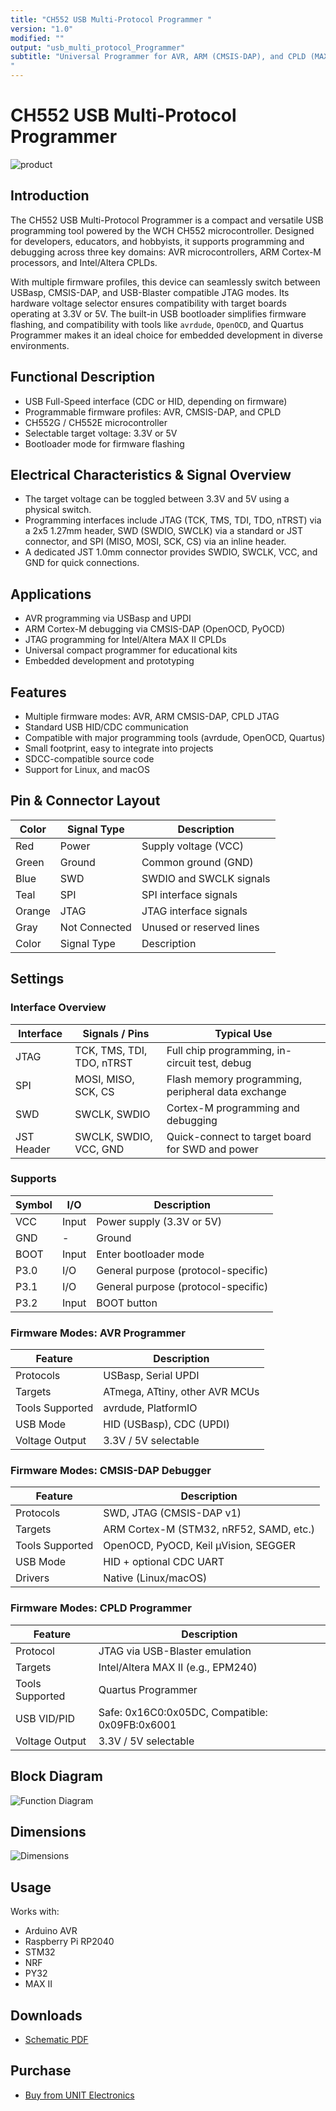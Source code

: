 ```yaml
---
title: "CH552 USB Multi-Protocol Programmer "
version: "1.0"
modified: ""
output: "usb_multi_protocol_Programmer"
subtitle: "Universal Programmer for AVR, ARM (CMSIS-DAP), and CPLD (MAX II)
"
---
```


<!--
# README_TEMPLATE.md
Este archivo sirve como entrada para generar un PDF técnico estilo datasheet.
Edita las secciones respetando el orden, sin eliminar los encabezados.
-->
 <!-- logo -->

# CH552 USB Multi-Protocol Programmer 

![product](./images/product.png)

## Introduction

The CH552 USB Multi-Protocol Programmer is a compact and versatile USB programming tool powered by the WCH CH552 microcontroller. Designed for developers, educators, and hobbyists, it supports programming and debugging across three key domains: AVR microcontrollers, ARM Cortex-M processors, and Intel/Altera CPLDs.

With multiple firmware profiles, this device can seamlessly switch between USBasp, CMSIS-DAP, and USB-Blaster compatible JTAG modes. Its hardware voltage selector ensures compatibility with target boards operating at 3.3V or 5V. The built-in USB bootloader simplifies firmware flashing, and compatibility with tools like `avrdude`, `OpenOCD`, and Quartus Programmer makes it an ideal choice for embedded development in diverse environments.


## Functional Description

- USB Full-Speed interface (CDC or HID, depending on firmware)
- Programmable firmware profiles: AVR, CMSIS-DAP, and CPLD
- CH552G / CH552E microcontroller
- Selectable target voltage: 3.3V or 5V
- Bootloader mode for firmware flashing

## Electrical Characteristics & Signal Overview

- The target voltage can be toggled between 3.3V and 5V using a physical switch.
- Programming interfaces include JTAG (TCK, TMS, TDI, TDO, nTRST) via a 2x5 1.27mm header, SWD (SWDIO, SWCLK) via a standard or JST connector, and SPI (MISO, MOSI, SCK, CS) via an inline header.
- A dedicated JST 1.0mm connector provides SWDIO, SWCLK, VCC, and GND for quick connections.

## Applications

- AVR programming via USBasp and UPDI
- ARM Cortex-M debugging via CMSIS-DAP (OpenOCD, PyOCD)
- JTAG programming for Intel/Altera MAX II CPLDs
- Universal compact programmer for educational kits
- Embedded development and prototyping

## Features

- Multiple firmware modes: AVR, ARM CMSIS-DAP, CPLD JTAG
- Standard USB HID/CDC communication
- Compatible with major programming tools (avrdude, OpenOCD, Quartus)
- Small footprint, easy to integrate into projects
- SDCC-compatible source code
- Support for Linux, and macOS



## Pin & Connector Layout

| Color     | Signal Type              | Description                          |
| --------- | ------------------------ | ------------------------------------ |
| Red       | Power                    | Supply voltage (VCC)                 |
| Green     | Ground                   | Common ground (GND)                  |
| Blue      | SWD                      | SWDIO and SWCLK signals              |
| Teal      | SPI                      | SPI interface signals                |
| Orange    | JTAG                     | JTAG interface signals               |
| Gray      | Not Connected            | Unused or reserved lines             |
| Color     | Signal Type              | Description                          |

## Settings

### Interface Overview

| Interface  | Signals / Pins            | Typical Use                                         |
|------------|----------------------------|-----------------------------------------------------|
| JTAG       | TCK, TMS, TDI, TDO, nTRST  | Full chip programming, in-circuit test, debug       |
| SPI        | MOSI, MISO, SCK, CS        | Flash memory programming, peripheral data exchange  |
| SWD        | SWCLK, SWDIO               | Cortex-M programming and debugging                  |
| JST Header | SWCLK, SWDIO, VCC, GND     | Quick-connect to target board for SWD and power     |


###  Supports 


| Symbol | I/O   | Description                         |
| ------ | ----- | ----------------------------------- |
| VCC    | Input | Power supply (3.3V or 5V)           |
| GND    | -     | Ground                              |
| BOOT   | Input | Enter bootloader mode               |
| P3.0   | I/O   | General purpose (protocol-specific) |
| P3.1   | I/O   | General purpose (protocol-specific) |
| P3.2   | Input | BOOT button                         |


### Firmware Modes: AVR Programmer

| Feature         | Description                    |
| --------------- | ------------------------------ |
| Protocols       | USBasp, Serial UPDI            |
| Targets         | ATmega, ATtiny, other AVR MCUs |
| Tools Supported | avrdude, PlatformIO            |
| USB Mode        | HID (USBasp), CDC (UPDI)       |
| Voltage Output  | 3.3V / 5V selectable           |

### Firmware Modes: CMSIS-DAP Debugger

| Feature         | Description                             |
| --------------- | --------------------------------------- |
| Protocols       | SWD, JTAG (CMSIS-DAP v1)                |
| Targets         | ARM Cortex-M (STM32, nRF52, SAMD, etc.) |
| Tools Supported | OpenOCD, PyOCD, Keil µVision, SEGGER    |
| USB Mode        | HID + optional CDC UART                 |
| Drivers         | Native (Linux/macOS)                    |

### Firmware Modes: CPLD Programmer

| Feature         | Description                                    |
| --------------- | ---------------------------------------------- |
| Protocol        | JTAG via USB-Blaster emulation                 |
| Targets         | Intel/Altera MAX II (e.g., EPM240)             |
| Tools Supported | Quartus Programmer                             |
| USB VID/PID     | Safe: 0x16C0:0x05DC, Compatible: 0x09FB:0x6001 |
| Voltage Output  | 3.3V / 5V selectable                     

## Block Diagram

![Function Diagram](images/function-diagram.jpg)

## Dimensions

![Dimensions](images/dimensions.png)

## Usage

Works with:

- Arduino AVR
- Raspberry Pi RP2040
- STM32
- NRF
- PY32
- MAX II 

## Downloads

- [Schematic PDF](docs/schematic.pdf)


## Purchase

- [Buy from UNIT Electronics](https://www.uelectronics.com)
